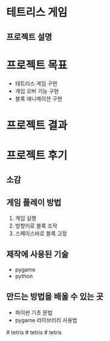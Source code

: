 # 테트리스 게임
## 프로젝트 설명
# 프로젝트 목표
- 테트리스 게임 구현
- 게임 오버 기능 구현
- 블록 애니메이션 구현  
# 프로젝트 결과 
# 프로젝트 후기
## 소감
## 게임 플레이 방법
 1. 게임 실행
 2. 방향키로 블록 조작
 3. 스페이스바로 블록 고정


## 제작에 사용된 기술
- pygame
- python

## 만드는 방법을 배울 수 있는 곳 
- 파이썬 기초 문법
- pygame 라이브러리 사용법      


#   t e t r i s  
 #   t e t r i s  
 #   t e t r i s  
 